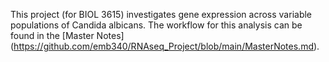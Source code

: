 This project (for BIOL 3615) investigates gene expression across variable populations of Candida albicans. The workflow for this analysis can be found in the [Master Notes] (https://github.com/emb340/RNAseq_Project/blob/main/MasterNotes.md). 
